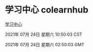 # 学习中心 colearnhub
[学习中心](http://59.174.26.185:56308/colearnhub/)

2021年 07月 24日 星期六 10:50:03 CST

2021年 07月 24日 星期六 02:50:03 GMT
